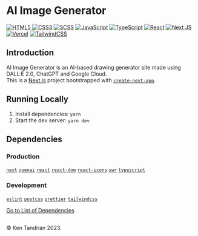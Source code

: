 # AI Image Generator

[![HTML5](https://img.shields.io/badge/-HTML5-black?style=for-the-badge&logo=html5&logoColor=orange)](https://github.com/KenTandrian?tab=repositories&language=html)
[![CSS3](https://img.shields.io/badge/-CSS3-black?style=for-the-badge&logo=css3&logoColor=blue)](https://github.com/KenTandrian?tab=repositories&language=css)
[![SCSS](https://img.shields.io/badge/Sass-black?style=for-the-badge&logo=sass&logoColor=CC6699)](https://github.com/KenTandrian?tab=repositories&language=scss)
[![JavaScript](https://img.shields.io/badge/-JavaScript-black?style=for-the-badge&logo=javascript)](https://github.com/KenTandrian?tab=repositories&language=javascript)
[![TypeScript](https://img.shields.io/badge/typescript-black?style=for-the-badge&logo=typescript&logoColor=%23007ACC)](https://github.com/KenTandrian?tab=repositories&language=typescript)
[![React](https://img.shields.io/badge/-React-black?style=for-the-badge&logo=react)](https://github.com/KenTandrian?tab=repositories&language=javascript)
[![Next JS](https://img.shields.io/badge/Next-black?style=for-the-badge&logo=next.js&logoColor=white)](https://github.com/KenTandrian?tab=repositories)
[![Vercel](https://img.shields.io/badge/Vercel-000000?style=for-the-badge&logo=vercel&logoColor=white)](https://github.com/KenTandrian?tab=repositories)
[![TailwindCSS](https://img.shields.io/badge/Tailwind_CSS-black?style=for-the-badge&logo=tailwind-css&logoColor=38B2AC)](https://github.com/KenTandrian?tab=repositories)

## Introduction

AI Image Generator is an AI-based drawing generator site made using DALL·E 2.0, ChatGPT and Google Cloud.\
This is a [Next.js](https://nextjs.org/) project bootstrapped with [`create-next-app`](https://github.com/vercel/next.js/tree/canary/packages/create-next-app).

## Running Locally

1. Install dependencies: `yarn`
2. Start the dev server: `yarn dev`

## Dependencies

### Production

[`next`](https://yarnpkg.com/package/next)
[`openai`](https://yarnpkg.com/package/openai)
[`react`](https://yarnpkg.com/package/react)
[`react-dom`](https://yarnpkg.com/package/react-dom)
[`react-icons`](https://yarnpkg.com/package/react-icons)
[`swr`](https://yarnpkg.com/package/swr)
[`typescript`](https://yarnpkg.com/package/typescript)

### Development

[`eslint`](https://yarnpkg.com/package/eslint)
[`postcss`](https://yarnpkg.com/package/postcss)
[`prettier`](https://yarnpkg.com/package/prettier)
[`tailwindcss`](https://yarnpkg.com/package/tailwindcss)

[Go to List of Dependencies](https://github.com/KenTandrian/ai-image-generator/network/dependencies)

##

&#169; Ken Tandrian 2023.
